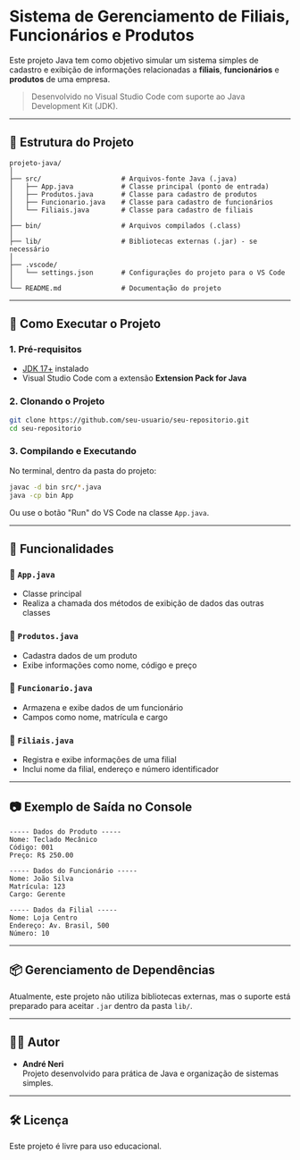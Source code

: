 # Sistema de Gerenciamento de Filiais, Funcionários e Produtos

Este projeto Java tem como objetivo simular um sistema simples de cadastro e exibição de informações relacionadas a **filiais**, **funcionários** e **produtos** de uma empresa.

> Desenvolvido no Visual Studio Code com suporte ao Java Development Kit (JDK).

---

## 📁 Estrutura do Projeto

```
projeto-java/
│
├── src/                    # Arquivos-fonte Java (.java)
│   ├── App.java            # Classe principal (ponto de entrada)
│   ├── Produtos.java       # Classe para cadastro de produtos
│   ├── Funcionario.java    # Classe para cadastro de funcionários
│   └── Filiais.java        # Classe para cadastro de filiais
│
├── bin/                    # Arquivos compilados (.class)
│
├── lib/                    # Bibliotecas externas (.jar) - se necessário
│
├── .vscode/
│   └── settings.json       # Configurações do projeto para o VS Code
│
└── README.md               # Documentação do projeto
```

---

## 🚀 Como Executar o Projeto

### 1. Pré-requisitos

- [JDK 17+](https://www.oracle.com/java/technologies/javase/jdk17-archive-downloads.html) instalado
- Visual Studio Code com a extensão **Extension Pack for Java**

### 2. Clonando o Projeto

```bash
git clone https://github.com/seu-usuario/seu-repositorio.git
cd seu-repositorio
```

### 3. Compilando e Executando

No terminal, dentro da pasta do projeto:

```bash
javac -d bin src/*.java
java -cp bin App
```

Ou use o botão "Run" do VS Code na classe `App.java`.

---

## 📌 Funcionalidades

### 🔹 `App.java`
- Classe principal
- Realiza a chamada dos métodos de exibição de dados das outras classes

### 🔹 `Produtos.java`
- Cadastra dados de um produto
- Exibe informações como nome, código e preço

### 🔹 `Funcionario.java`
- Armazena e exibe dados de um funcionário
- Campos como nome, matrícula e cargo

### 🔹 `Filiais.java`
- Registra e exibe informações de uma filial
- Inclui nome da filial, endereço e número identificador

---

## 📷 Exemplo de Saída no Console

```
----- Dados do Produto -----
Nome: Teclado Mecânico
Código: 001
Preço: R$ 250.00

----- Dados do Funcionário -----
Nome: João Silva
Matrícula: 123
Cargo: Gerente

----- Dados da Filial -----
Nome: Loja Centro
Endereço: Av. Brasil, 500
Número: 10
```

---

## 📦 Gerenciamento de Dependências

Atualmente, este projeto não utiliza bibliotecas externas, mas o suporte está preparado para aceitar `.jar` dentro da pasta `lib/`.

---

## 🧑‍💻 Autor

- **André Neri**  
  Projeto desenvolvido para prática de Java e organização de sistemas simples.

---

## 🛠️ Licença

Este projeto é livre para uso educacional.
